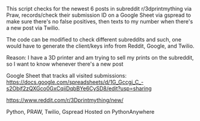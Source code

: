 This script checks for the newest 6 posts in subreddit r/3dprintmything via Praw, records/check their submission ID on a Google Sheet via gspread to make sure there's no false positives, then texts to my number when there's a new post via Twilio.

The code can be modified to check different subreddits and such, one would have to generate the client/keys info from Reddit, Google, and Twilio.

Reason: I have a 3D printer and am trying to sell my prints on the subreddit, so I want to know whenever there's a new post

Google Sheet that tracks all visited submissions: https://docs.google.com/spreadsheets/d/1G_Gccgj_C_-s2Objf2zQXGco0GxCqiiDqbBYe6CySD8/edit?usp=sharing   
  
https://www.reddit.com/r/3Dprintmything/new/ 
 
Python, PRAW, Twilio, Gspread
Hosted on PythonAnywhere
